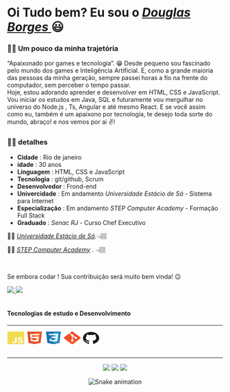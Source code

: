 <div>
    <h1 align="left">Oi Tudo bem? Eu sou o <a href="https://www.linkedin.com/in/douglas-s-borges-475379115/"><i>Douglas Borges </i></a> 😃️</h1>
    <h3>👋🏽 Um pouco da minha trajetória</h3>
    “Apaixonado por games e tecnologia”. 😁
    Desde pequeno sou fascinado pelo mundo dos games e Inteligência Artificial. E, como a grande maioria das pessoas da minha geração, sempre passei horas a fio na       frente do computador, sem perceber o tempo passar. <br>
    Hoje, estou adorando aprender e desenvolver em HTML, CSS e JavaScript. Vou iniciar os estudos em Java, SQL e futuramente vou mergulhar no universo do Node.js , Ts, Angular e até mesmo React.
   E se você assim como eu, também é um apaixono por tecnologia, te desejo toda sorte do mundo, abraço! e nos vemos por ai ✌!
    <h3>🧑🏽 detalhes</h3>
    <ul>
        <li><strong>Cidade</strong> : Rio de janeiro </li>
        <li><strong>idade</strong> : 30 anos</li>
        <li><strong>Linguagem</strong> : HTML, CSS e JavaScript </li>
        <li><strong>Tecnologia</strong> : git/github, Scrum</li>
        <li><strong>Desenvolvedor</strong> : Frond-end </li>
        <li><strong>Univercidade</strong> : Em andamento <i>Universidade Estácio de Sá</i> - Sistema para Internet  </li>
         <li><strong>Especialização</strong> : Em andamento <i>  STEP Computer Academy</i> - Formação Full Stack  </li>
        <li><strong>Graduado</strong> :<i>  Senac RJ</i> - Curso Chef Executivo  </li>
    </ul> <strong> </strong>
    <p align="left">👨‍🎓 <a href="https://estacio.br/"><i>Universidade Estácio de Sá</i></a><span>.👈🏽️</span></p>
    <p align="left">👨‍🎓 <a href="https://itstep.com.br/"><i>STEP Computer Academy</i></a><span> . 👈🏽️</span></p>
      
   <br>
    <p align="left">Se embora codar ! Sua contribuição será muito bem vinda! 😉️</p>
  
  <div align="left">
    <a href="https://github.com/duribeiro">
      <img height="150em" src="https://github-readme-stats.vercel.app/api?username=DouglasB834&count_private=true&include_all_commits=true&show_icons=true&theme=dracula&hide_border=false&show_owner=true"/>
      <img height="150em" src="https://github-readme-stats.vercel.app/api/top-langs/?username=DouglasB834&theme=dracula&hide_border=false&&layout=compact"/>
    </a>
  </div>
  
  <div align="left" valign="top"><br>
    <h4>Tecnologias de estudo e Desenvolvimento</h4>
     <hr>
    <img align="center" alt="Js" height="30" width="40" src="https://raw.githubusercontent.com/devicons/devicon/master/icons/javascript/javascript-plain.svg">
    <img align="center" alt="HTML" height="30" width="40" src="https://raw.githubusercontent.com/devicons/devicon/master/icons/html5/html5-original.svg">
    <img align="center" alt="CSS" height="30" width="40" src="https://raw.githubusercontent.com/devicons/devicon/master/icons/css3/css3-original.svg">
    <img align="center" alt="git" height="30" width="40" src="https://raw.githubusercontent.com/devicons/devicon/master/icons/git/git-original.svg">
    <img align="center" alt="github" height="30" width="40" src="https://raw.githubusercontent.com/devicons/devicon/master/icons/github/github-original.svg">
  </div><br>
  <hr>
  <div align="center">
  <a href="https://www.instagram.com/d0uglas_borges/" target="_blank"><img src="https://img.shields.io/badge/-Instagram-%23E4405F?style=for-the-badge&logo=instagram&logoColor=white" target="_blank"></a>
  <a href="https://www.linkedin.com/in/douglas-s-borges-475379115/" target="_blank"><img src="https://img.shields.io/badge/-LinkedIn-%230077B5?style=for-the-badge&logo=linkedin&logoColor=white" target="_blank"></a> 
  <a href="mailto:douglasb834@gmail.com"><img src="https://img.shields.io/badge/-Gmail-%23333?style=for-the-badge&logo=gmail&logoColor=white" target="_blank"></a>
</div>
  
  <div align="center">
  
  ![Snake animation](https://github.com/danielbped/danielbped/blob/output/github-contribution-grid-snake.svg)
 
</div>
